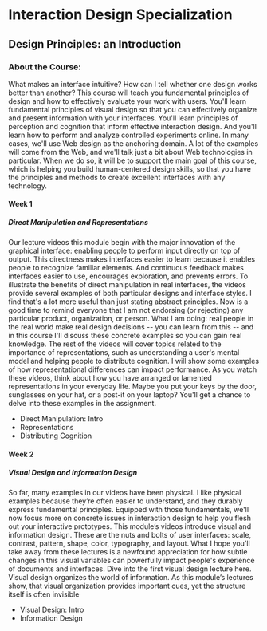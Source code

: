 # Interaction Design Specialization
## Design Principles: an Introduction
### About the Course:
What makes an interface intuitive? How can I tell whether one design works better than another? This course will teach you fundamental principles of design and how to effectively evaluate your work with users. You'll learn fundamental principles of visual design so that you can effectively organize and present information with your interfaces. You'll learn principles of perception and cognition that inform effective interaction design. And you'll learn how to perform and analyze controlled experiments online. In many cases, we'll use Web design as the anchoring domain. A lot of the examples will come from the Web, and we'll talk just a bit about Web technologies in particular. When we do so, it will be to support the main goal of this course, which is helping you build human-centered design skills, so that you have the principles and methods to create excellent interfaces with any technology.

#### Week 1
##### Direct Manipulation and Representations
Our lecture videos this module begin with the major innovation of the graphical interface: enabling people to perform input directly on top of output. This directness makes interfaces easier to learn because it enables people to recognize familiar elements. And continuous feedback makes interfaces easier to use, encourages exploration, and prevents errors. To illustrate the benefits of direct manipulation in real interfaces, the videos provide several examples of both particular designs and interface styles. I find that's a lot more useful than just stating abstract principles. Now is a good time to remind everyone that I am not endorsing (or rejecting) any particular product, organization, or person. What I am doing: real people in the real world make real design decisions -- you can learn from this -- and in this course I'll discuss these concrete examples so you can gain real knowledge. The rest of the videos will cover topics related to the importance of representations, such as understanding a user's mental model and helping people to distribute cognition. I will show some examples of how representational differences can impact performance. As you watch these videos, think about how you have arranged or lamented representations in your everyday life. Maybe you put your keys by the door, sunglasses on your hat, or a post-it on your laptop? You'll get a chance to delve into these examples in the assignment.

- Direct Manipulation: Intro
- Representations
- Distributing Cognition

#### Week 2
##### Visual Design and Information Design
So far, many examples in our videos have been physical. I like physical examples because they’re often easier to understand, and they durably express fundamental principles. Equipped with those fundamentals, we'll now focus more on concrete issues in interaction design to help you flesh out your interactive prototypes. This module’s videos introduce visual and information design. These are the nuts and bolts of user interfaces: scale, contrast, pattern, shape, color, typography, and layout. What I hope you'll take away from these lectures is a newfound appreciation for how subtle changes in this visual variables can powerfully impact people's experience of documents and interfaces. Dive into the first visual design lecture here. Visual design organizes the world of information. As this module’s lectures show, that visual organization provides important cues, yet the structure itself is often invisible

- Visual Design: Intro
- Information Design
